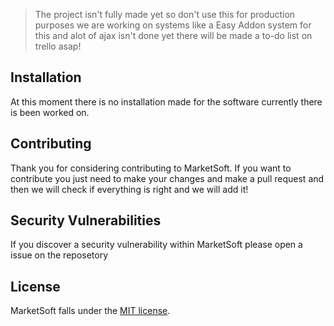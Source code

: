 > The project isn't fully made yet so don't use this for production purposes we are working on systems like a Easy Addon system for this and alot of ajax isn't done yet there will be made a to-do list on trello asap!

## Installation

At this moment there is no installation made for the software currently there is been worked on.

## Contributing

Thank you for considering contributing to MarketSoft. If you want to contribute you just need to make your changes and make a pull request and then we will check if everything is right and we will add it!

## Security Vulnerabilities

If you discover a security vulnerability within MarketSoft please open a issue on the reposetory

## License

MarketSoft falls under the [MIT license](https://opensource.org/licenses/MIT).

